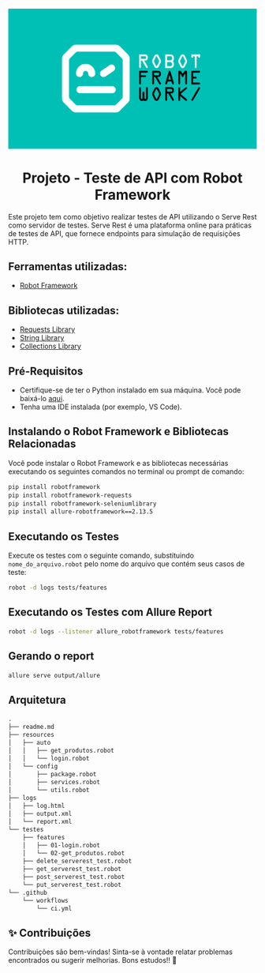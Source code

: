 <p align="center">
  <img src="image-1.png" alt="Alt Text">
</p>
<div align="center">

  <h1>Projeto - Teste de API com Robot Framework</h1>
</div>

Este projeto tem como objetivo realizar testes de API utilizando o Serve Rest como servidor de testes. Serve Rest é uma plataforma online para práticas de testes de API, que fornece endpoints para simulação de requisições HTTP.

## Ferramentas utilizadas:
- [Robot Framework](https://robotframework.org/robotframework/ "Robot Framework")

## Bibliotecas utilizadas:
- [Requests Library](https://marketsquare.github.io/robotframework-requests/doc/RequestsLibrary.html "Requests Library")
- [String Library](https://robotframework.org/robotframework/latest/libraries/String.html "String Library")
- [Collections Library](https://robotframework.org/robotframework/latest/libraries/Collections.html "Collections Library")

## Pré-Requisitos
- Certifique-se de ter o Python instalado em sua máquina. Você pode baixá-lo [aqui](https://www.python.org/downloads/ "Python Download").
- Tenha uma IDE instalada (por exemplo, VS Code).

## Instalando o Robot Framework e Bibliotecas Relacionadas
Você pode instalar o Robot Framework e as bibliotecas necessárias executando os seguintes comandos no terminal ou prompt de comando:

```bash
pip install robotframework
pip install robotframework-requests
pip install robotframework-seleniumlibrary
pip install allure-robotframework==2.13.5
```

## Executando os Testes
Execute os testes com o seguinte comando, substituindo `nome_do_arquivo.robot` pelo nome do arquivo que contém seus casos de teste:

```bash
robot -d logs tests/features
```

## Executando os Testes com Allure Report
```bash
robot -d logs --listener allure_robotframework tests/features
```

## Gerando o report
```bash
allure serve output/allure
```

## Arquitetura
```
.
├── readme.md
├── resources
│   ├── auto
│   │   ├── get_produtos.robot
│   │   └── login.robot
│   └── config
│       ├── package.robot
│       ├── services.robot
│       └── utils.robot
├── logs
│   ├── log.html
│   ├── output.xml
│   └── report.xml
└── testes
    ├── features
    │   ├── 01-login.robot
    │   └── 02-get_produtos.robot
    ├── delete_serverest_test.robot
    ├── get_serverest_test.robot
    ├── post_serverest_test.robot
    └── put_serverest_test.robot
└── .github
    └── workflows
        └── ci.yml

```

## ✨ Contribuições

Contribuições são bem-vindas! Sinta-se à vontade relatar problemas encontrados ou sugerir melhorias. Bons estudos!! 🚀